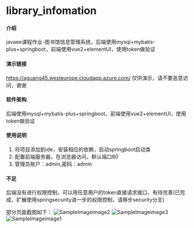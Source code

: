 # library_infomation

#### 介绍
javaee课程作业-图书馆信息管理系统，后端使用mysql+mybatis-plus+springboot，前端使用vue2+elementUI，使用token做验证

#### 演示链接
https://aguang45.westeurope.cloudapp.azure.com/
仅供演示，请不要恶意访问，谢谢

#### 软件架构
后端使用mysql+mybatis-plus+springboot，前端使用vue2+elementUI，使用token做验证


#### 使用说明
1.  将项目添加到ide，安装相应的依赖，启动springboot启动类
2.  配置前端服务器，在浏览器访问，默认端口80
3.  管理员账户：admin,密码：admin

#### 不足
后端没有进行权限控制，可以用任意用户的token直接请求接口，有待完善(已完成，扩展使用springsecurity进一步的权限控制，请移步security分支)


部分页面截图如下：
![SampleImageimage2](https://user-images.githubusercontent.com/88522807/229819849-004a513e-1557-44f0-9315-3208a3b3d26f.png)
![SampleImageimage3](https://user-images.githubusercontent.com/88522807/229819861-227ef89f-805a-4cb3-907d-66d1d2575647.png)
![SampleImageimage1](https://user-images.githubusercontent.com/88522807/229819863-8554e7a2-d9ba-471b-98ff-9da40ccc800d.png)
